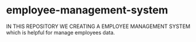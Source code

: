 # employee-management-system
IN THIS REPOSITORY WE CREATING A EMPLOYEE MANAGEMENT SYSTEM 
which is helpful for manage employees data.
